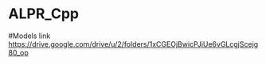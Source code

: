 # ALPR_Cpp

#Models link
https://drive.google.com/drive/u/2/folders/1xCGEOjBwicPJjUe6vGLcgjScejg80_op
